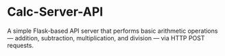 # Calc-Server-API
A simple Flask-based API server that performs basic arithmetic operations — addition, subtraction, multiplication, and division — via HTTP POST requests.
